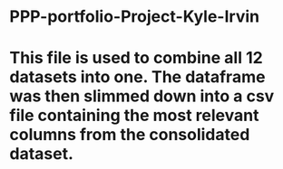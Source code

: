 # PPP-portfolio-Project-Kyle-Irvin
# This file is used to combine all 12 datasets into one. The dataframe was then slimmed down into a csv file containing the most relevant columns from the consolidated dataset.
